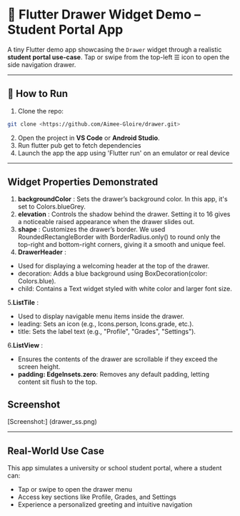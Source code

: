 # 🧭 Flutter Drawer Widget Demo – Student Portal App

A tiny Flutter demo app showcasing the `Drawer` widget through a realistic **student portal use-case**. Tap or swipe from the top-left ☰ icon to open the side navigation drawer.

---

## 🚀 How to Run

1. Clone the repo:

```bash
git clone <https://github.com/Aimee-Gloire/drawer.git>
```

2. Open the project in **VS Code** or **Android Studio**.
3. Run flutter pub get to fetch dependencies
4. Launch the app the app using 'Flutter run' on an emulator or real device

---

## Widget Properties Demonstrated

1. **backgroundColor** : Sets the drawer’s background color. In this app, it's set to Colors.blueGrey.
2. **elevation** : Controls the shadow behind the drawer. Setting it to 16 gives a noticeable raised appearance when the drawer slides out.
3. **shape** : Customizes the drawer’s border. We used RoundedRectangleBorder with BorderRadius.only() to round only the top-right and bottom-right corners, giving it a smooth and unique feel.
4. **DrawerHeader** :

- Used for displaying a welcoming header at the top of the drawer.
- decoration: Adds a blue background using BoxDecoration(color: Colors.blue).
- child: Contains a Text widget styled with white color and larger font size.

5.**ListTile** :

- Used to display navigable menu items inside the drawer.
- leading: Sets an icon (e.g., Icons.person, Icons.grade, etc.).
- title: Sets the label text (e.g., "Profile", "Grades", "Settings").

6.**ListView** :

- Ensures the contents of the drawer are scrollable if they exceed the screen height.
- **padding: EdgeInsets.zero**: Removes any default padding, letting content sit flush to the top.

## Screenshot

[Screenshot:] (drawer_ss.png)

---

## Real-World Use Case

This app simulates a university or school student portal, where a student can:

- Tap or swipe to open the drawer menu
- Access key sections like Profile, Grades, and Settings
- Experience a personalized greeting and intuitive navigation

